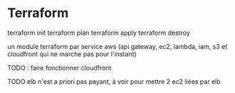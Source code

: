 # Terraform

terraform init
terraform plan
terraform apply
terraform destroy

un module terraform par service aws (api gateway, ec2, lambda, iam, s3 et cloudfront qui ne marche pas pour l'instant)

TODO : faire fonctionner cloudfront

TODO elb n'est a priori pas payant, à voir pour mettre 2 ec2 liées par elb
